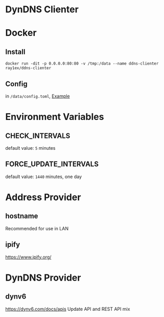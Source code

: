 # DynDNS Clienter

# Docker

## Install

```shell
docker run -dit -p 0.0.0.0:80:80 -v /tmp:/data --name ddns-clienter ray1ex/ddns-clienter
```

## Config

in `/data/config.toml`, [Example](config.toml)

# Environment Variables

## CHECK_INTERVALS

default value: `5` minutes

## FORCE_UPDATE_INTERVALS

default value: `1440` minutes, one day

# Address Provider

## hostname

Recommended for use in LAN

## ipify

https://www.ipify.org/

# DynDNS Provider

## dynv6

https://dynv6.com/docs/apis
Update API and REST API mix